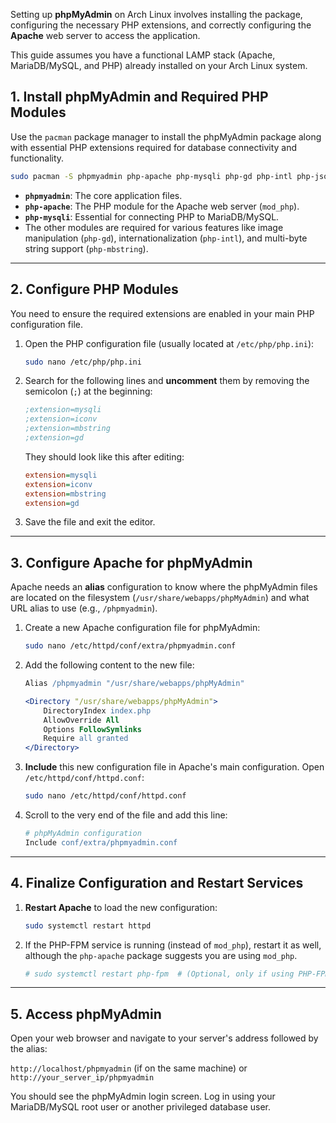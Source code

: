 Setting up **phpMyAdmin** on Arch Linux involves installing the package, configuring the necessary PHP extensions, and correctly configuring the **Apache** web server to access the application.

This guide assumes you have a functional LAMP stack (Apache, MariaDB/MySQL, and PHP) already installed on your Arch Linux system.

## 1\. Install phpMyAdmin and Required PHP Modules

Use the `pacman` package manager to install the phpMyAdmin package along with essential PHP extensions required for database connectivity and functionality.

```bash
sudo pacman -S phpmyadmin php-apache php-mysqli php-gd php-intl php-json php-mbstring
```

  * **`phpmyadmin`**: The core application files.
  * **`php-apache`**: The PHP module for the Apache web server (`mod_php`).
  * **`php-mysqli`**: Essential for connecting PHP to MariaDB/MySQL.
  * The other modules are required for various features like image manipulation (`php-gd`), internationalization (`php-intl`), and multi-byte string support (`php-mbstring`).

-----

## 2\. Configure PHP Modules

You need to ensure the required extensions are enabled in your main PHP configuration file.

1.  Open the PHP configuration file (usually located at `/etc/php/php.ini`):
    ```bash
    sudo nano /etc/php/php.ini
    ```
2.  Search for the following lines and **uncomment** them by removing the semicolon (`;`) at the beginning:
    ```ini
    ;extension=mysqli
    ;extension=iconv
    ;extension=mbstring
    ;extension=gd
    ```
    They should look like this after editing:
    ```ini
    extension=mysqli
    extension=iconv
    extension=mbstring
    extension=gd
    ```
3.  Save the file and exit the editor.

-----

## 3\. Configure Apache for phpMyAdmin

Apache needs an **alias** configuration to know where the phpMyAdmin files are located on the filesystem (`/usr/share/webapps/phpMyAdmin`) and what URL alias to use (e.g., `/phpmyadmin`).

1.  Create a new Apache configuration file for phpMyAdmin:
    ```bash
    sudo nano /etc/httpd/conf/extra/phpmyadmin.conf
    ```
2.  Add the following content to the new file:
    ```apache
    Alias /phpmyadmin "/usr/share/webapps/phpMyAdmin"

    <Directory "/usr/share/webapps/phpMyAdmin">
        DirectoryIndex index.php
        AllowOverride All
        Options FollowSymlinks
        Require all granted
    </Directory>
    ```
3.  **Include** this new configuration file in Apache's main configuration. Open `/etc/httpd/conf/httpd.conf`:
    ```bash
    sudo nano /etc/httpd/conf/httpd.conf
    ```
4.  Scroll to the very end of the file and add this line:
    ```apache
    # phpMyAdmin configuration
    Include conf/extra/phpmyadmin.conf
    ```

-----

## 4\. Finalize Configuration and Restart Services

1.  **Restart Apache** to load the new configuration:
    ```bash
    sudo systemctl restart httpd
    ```
2.  If the PHP-FPM service is running (instead of `mod_php`), restart it as well, although the `php-apache` package suggests you are using `mod_php`.
    ```bash
    # sudo systemctl restart php-fpm  # (Optional, only if using PHP-FPM)
    ```

-----

## 5\. Access phpMyAdmin

Open your web browser and navigate to your server's address followed by the alias:

`http://localhost/phpmyadmin` (if on the same machine)
or
`http://your_server_ip/phpmyadmin`

You should see the phpMyAdmin login screen. Log in using your MariaDB/MySQL root user or another privileged database user.


